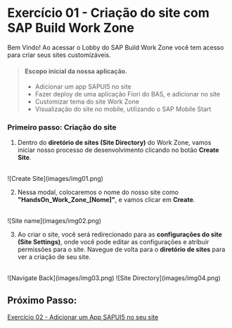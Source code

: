 # Exercício 01 - Criação do site com SAP Build Work Zone

Bem Vindo! Ao acessar o Lobby do SAP Build Work Zone você tem acesso para criar seus sites customizáveis.

> #### Escopo inicial da nossa aplicação.
> - Adicionar um app SAPUI5 no site
> - Fazer deploy de uma aplicação Fiori do BAS, e adicionar no site
> - Customizar tema do site Work Zone
> - Visualização do site no mobile, utilizando o SAP Mobile Start 

### Primeiro passo: Criação do site
1. Dentro do **diretório de sites (Site Directory)** do Work Zone, vamos iniciar nosso processo de desenvolvimento clicando no botão **Create Site**.
  <br>
  ![Create Site](images/img01.png)

2. Nessa modal, colocaremos o nome do nosso site como **"HandsOn_Work_Zone_[Nome]"**, e vamos clicar em **Create**. 
  <br>
  ![Site name](images/img02.png)

3. Ao criar o site, você será redirecionado para as **configurações do site (Site Settings)**, onde você pode editar as configurações e atribuir permissões para o site. Navegue de volta para o **diretório de sites** para ver a criação de seu site.
  <br>
  ![Navigate Back](images/img03.png)
  ![Site Directory](images/img04.png)




## Próximo Passo:
[Exercício 02 - Adicionar um App SAPUI5 no seu site](/exercises/ex2/README.md)